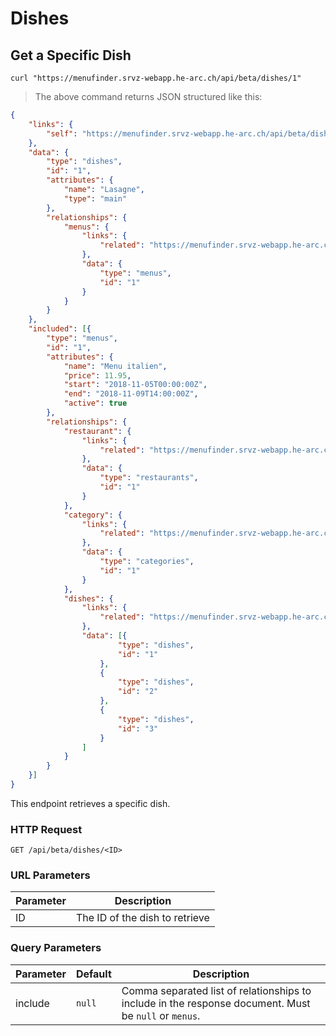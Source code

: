 # Dishes

## Get a Specific Dish

```shell
curl "https://menufinder.srvz-webapp.he-arc.ch/api/beta/dishes/1"
```

> The above command returns JSON structured like this:

```json
{
	"links": {
		"self": "https://menufinder.srvz-webapp.he-arc.ch/api/beta/dishes/1"
	},
	"data": {
		"type": "dishes",
		"id": "1",
		"attributes": {
			"name": "Lasagne",
			"type": "main"
		},
		"relationships": {
			"menus": {
				"links": {
					"related": "https://menufinder.srvz-webapp.he-arc.ch/api/beta/dishes/1/menu"
				},
				"data": {
					"type": "menus",
					"id": "1"
				}
			}
		}
	},
	"included": [{
		"type": "menus",
		"id": "1",
		"attributes": {
			"name": "Menu italien",
			"price": 11.95,
			"start": "2018-11-05T00:00:00Z",
			"end": "2018-11-09T14:00:00Z",
			"active": true
		},
		"relationships": {
			"restaurant": {
				"links": {
					"related": "https://menufinder.srvz-webapp.he-arc.ch/api/beta/menus/1/restaurant"
				},
				"data": {
					"type": "restaurants",
					"id": "1"
				}
			},
			"category": {
				"links": {
					"related": "https://menufinder.srvz-webapp.he-arc.ch/api/beta/menus/1/category"
				},
				"data": {
					"type": "categories",
					"id": "1"
				}
			},
			"dishes": {
				"links": {
					"related": "https://menufinder.srvz-webapp.he-arc.ch/api/beta/menus/1/dishes"
				},
				"data": [{
						"type": "dishes",
						"id": "1"
					},
					{
						"type": "dishes",
						"id": "2"
					},
					{
						"type": "dishes",
						"id": "3"
					}
				]
			}
		}
	}]
}
```

This endpoint retrieves a specific dish.

### HTTP Request

`GET /api/beta/dishes/<ID>`

### URL Parameters

Parameter | Description
--------- | -----------
ID | The ID of the dish to retrieve

### Query Parameters
Parameter | Default | Description
--------- | ------- | -----------
include | ``null`` | Comma separated list of relationships to include in the response document. Must be ``null`` or ``menus``.
